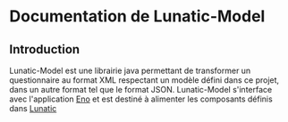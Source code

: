 # Documentation de Lunatic-Model

## Introduction

Lunatic-Model est une librairie java permettant de transformer un questionnaire au format XML respectant un modèle défini dans ce projet, dans un autre format tel que le format JSON.
Lunatic-Model s'interface avec l'application [Eno](https://github.com/InseeFr/Eno) et est destiné à alimenter les composants définis dans [Lunatic](https://github.com/InseeFr/Lunatic)